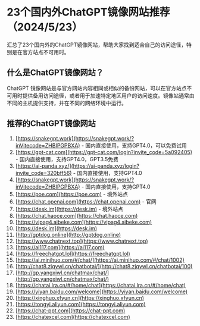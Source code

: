 # 23个国内外ChatGPT镜像网站推荐（2024/5/23）

汇总了23个国内外的ChatGPT镜像网站，帮助大家找到适合自己的访问途径，特别是在官方站点不可用时。

## 什么是ChatGPT镜像网站？

ChatGPT 镜像网站是与官方网站内容相同或相似的备份网站，可以在官方站点不可用时提供备用访问途径，或者用于加速特定地区用户的访问速度。镜像站通常由不同的主机提供支持，并在不同的网络环境中运行。

## 推荐的ChatGPT镜像网站

1. [https://snakegpt.work](https://snakegpt.work/?inVitecode=ZHBIPGPBXA) - 国内直接使用，支持GPT4.0，可以免费试用
2. [https://gpt-cat.com](https://gpt-cat.com/login?invite_code=5a092405) - 国内直接使用，支持GPT4.0，GPT3.5免费
3. [https://ai-panda.xyz/](https://ai-panda.xyz/login?invite_code=320bff56) - 国内直接使用，支持GPT4.0
4. [https://snakegpt.work](https://snakegpt.work/?inVitecode=ZHBIPGPBXA) - 国内直接使用，支持GPT4.0
5. [https://poe.com](https://poe.com) - 境外站点
6. [https://chat.openai.com](https://chat.openai.com) - 官网
7. [https://desk.im](https://desk.im) - 境外站点
8. [https://chat.haoce.com](https://chat.haoce.com)
9. [https://vipag4.aibeke.com](https://vipag4.aibeke.com)
10. [https://desk.im](https://desk.im)
11. [http://gptdog.online](http://gptdog.online) 
12. [https://www.chatnext.top](https://www.chatnext.top)
13. [https://ai117.com](https://ai117.com)
14. [https://freechatgpt.lol](https://freechatgpt.lol)
15. [https://ai.minihuo.com/#/chat/](https://ai.minihuo.com/#/chat/1002)
16. [http://chat8.zjqywl.cn/chatbotai/](http://chat8.zjqywl.cn/chatbotai/100)
17. [http://gp.yangxiwl.cn/chatmax/chat/](http://gp.yangxiwl.cn/chatmax/chat/)
18. [https://chatai.lra.cn/#/home/chat](https://chatai.lra.cn/#/home/chat)
19. [https://yiyan.baidu.com/welcome](https://yiyan.baidu.com/welcome)
20. [https://xinghuo.xfyun.cn](https://xinghuo.xfyun.cn)
21. [https://tongyi.aliyun.com](https://tongyi.aliyun.com)
22. [https://chat-ppt.com](https://chat-ppt.com)
23. [https://chatexcel.com](https://chatexcel.com)




